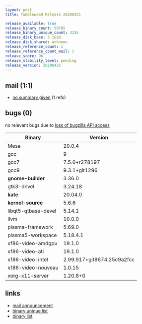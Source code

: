 ```yaml
---
layout: post
title: Tumbleweed Release 20200425

release_available: true
release_binary_count: 59705
release_binary_unique_count: 3155
release_disk_base: 5.1GiB
release_disk_shared: unknown
release_reference_count: 1
release_reference_count_mail: 1
release_score: 96
release_stability_level: pending
release_version: 20200425
---
```


## mail (1:1)

- [no summary given](https://lists.opensuse.org/opensuse-factory/2020-04/msg00409.html) (1 refs)

## bugs (0)

<!--more-->

no relevant bugs due to [loss of bugzilla API access](https://bugzilla.opensuse.org/show_bug.cgi?id=1157722)

Binary | Version
--- | ---
Mesa | 20.0.4
gcc | 9
gcc7 | 7.5.0+r278197
gcc9 | 9.3.1+git1296
**gnome-builder** | 3.36.0
gtk3-devel | 3.24.18
**kate** | 20.04.0
**kernel-source** | 5.6.6
libqt5-qtbase-devel | 5.14.1
llvm | 10.0.0
plasma-framework | 5.69.0
plasma5-workspace | 5.18.4.1
xf86-video-amdgpu | 19.1.0
xf86-video-ati | 19.1.0
xf86-video-intel | 2.99.917+git8674.25c9a2fcc
xf86-video-nouveau | 1.0.15
xorg-x11-server | 1.20.8+0

## links

- [mail announcement](https://lists.opensuse.org/opensuse-factory/2020-04/msg00408.html)
- [binary unique list](http://download.opensuse.org/history/20200425/rpm.unique.list)
- [binary list](http://download.opensuse.org/history/20200425/rpm.list)
